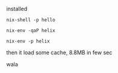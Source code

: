 installed

`nix-shell -p hello`

`nix-env -qaP helix`

`nix-env -p helix`

then it load some cache, 8.8MB in few sec

wala
